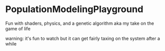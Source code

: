 # PopulationModelingPlayground
Fun with shaders, physics, and a genetic algorithm aka my take on the game of life

warning: it's fun to watch but it can get fairly taxing on the system after a while
